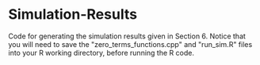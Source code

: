 # Simulation-Results
Code for generating the simulation results given in Section 6.
Notice that you will need to save the "zero_terms_functions.cpp" and "run_sim.R" files into your R working directory, before running the R code.
